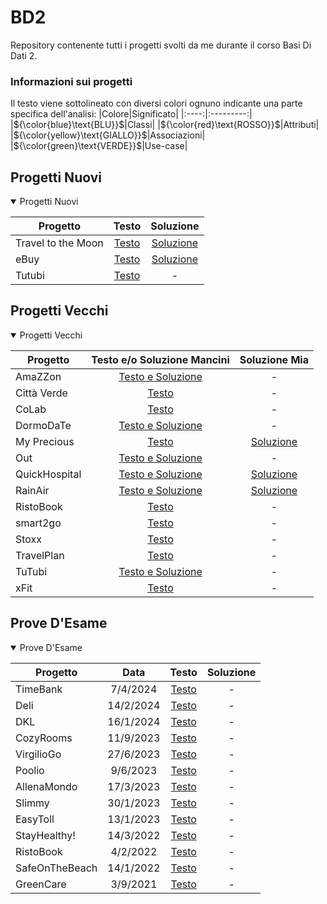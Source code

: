 # BD2
Repository contenente tutti i progetti svolti da me durante il corso Basi Di Dati 2.
### Informazioni sui progetti
Il testo viene sottolineato con diversi colori ognuno indicante una parte specifica dell'analisi:
|Colore|Significato|
|:----:|:---------:|
|${\color{blue}\text{BLU}}$|Classi|
|${\color{red}\text{ROSSO}}$|Attributi|
|${\color{yellow}\text{GIALLO}}$|Associazioni|
|${\color{green}\text{VERDE}}$|Use-case|

## Progetti Nuovi

<details open>

<summary>Progetti Nuovi</summary>

|Progetto|Testo|Soluzione|
|--------|:---:|:-------:|
|Travel to the Moon|[Testo](../../raw/main/ProgettiNuovi/1-Travel%20to%20the%20Moon/Travel%20to%20the%20Moon%20-%20Testo.pdf)|[Soluzione](../../raw/main/ProgettiNuovi/1-Travel%20to%20the%20Moon/Travel%20to%20the%20Moon.pdf)|
|eBuy|[Testo](../../raw/main/ProgettiNuovi/2-eBuy/eBuy%20-%20Testo.pdf)|[Soluzione](../../raw/main/ProgettiNuovi/2-eBuy/eBuy.pdf)|
|Tutubi|[Testo](../../raw/main/ProgettiNuovi/3-Tutubi/Tutubi%20-%20Testo.pdf)|-|

</details>

## Progetti Vecchi

<details open>

<summary>Progetti Vecchi</summary>

|Progetto|Testo e/o Soluzione Mancini|Soluzione Mia|
|--------|:-----------------------:|:-------------------:|
|AmaZZon|[Testo e Soluzione](../../raw/main/ProgettiVecchi/AmaZZon/AmaZZon%20-%20Testo%20e%20Soluzione.pdf)|-|
|Città Verde|[Testo](../../raw/main/ProgettiVecchi/Città%20Verde/Città%20Verde%20-%20Testo.pdf)|-|
|CoLab|[Testo](../../raw/main/ProgettiVecchi/CoLab/CoLab%20-%20Testo.pdf)|-|
|DormoDaTe|[Testo e Soluzione](../../raw/main/ProgettiVecchi/DormoDaTe/DormoDaTe%20-%20Testo%20e%20Soluzione.pdf)|-|
|My Precious|[Testo](../../raw/main/ProgettiVecchi/My%20Precious/My%20Precious%20-%20Testo.pdf)|[Soluzione](../../raw/main/ProgettiVecchi/My%20Precious/My%20Precious.pdf)|
|Out|[Testo e Soluzione](../../raw/main/ProgettiVecchi/Out/Out%20-%20Testo%20e%20Soluzione.pdf)|-|
|QuickHospital|[Testo e Soluzione](../../raw/main/ProgettiVecchi/QuickHospital/QuickHospital%20-%20Testo%20e%20Soluzione.pdf)|[Soluzione](../../raw/main/ProgettiVecchi/QuickHospital/QuickHospital.pdf)|
|RainAir|[Testo e Soluzione](../../raw/main/ProgettiVecchi/RainAir/RainAir%20-%20Testo%20e%20Soluzione.pdf)|[Soluzione](../../raw/main/ProgettiVecchi/RainAir/RainAir.pdf)|
|RistoBook|[Testo](../../raw/main/ProgettiVecchi/RistoBook/RistoBook%20-%20Testo.pdf)|-|
|smart2go|[Testo](../../raw/main/ProgettiVecchi/smart2go/smart2go%20-%20Testo.pdf)|-|
|Stoxx|[Testo](../../raw/main/ProgettiVecchi/Stoxx/Stoxx%20-%20Testo.pdf)|-|
|TravelPlan|[Testo](../../raw/main/ProgettiVecchi/TravelPlan/TravelPlan%20-%20Testo.pdf)|-|
|TuTubi|[Testo e Soluzione](../../raw/main/ProgettiVecchi/TuTubi/TuTubi%20-%20Testo%20e%20Soluzione.pdf)|-|
|xFit|[Testo](../../raw/main/ProgettiVecchi/xFit/xFit%20-%20Testo.pdf)|-|

</details>

## Prove D'Esame

<details open>

<summary>Prove D'Esame</summary>

|Progetto|Data|Testo|Soluzione|
|--------|:----:|:---:|:-------:|
|TimeBank|7/4/2024|[Testo](../../raw/main/ProveD'Esame/2024-4-7-TimeBank/TimeBank%20-%20Testo.pdf)|-|
|Deli|14/2/2024|[Testo](../../raw/main/ProveD'Esame/2024-2-14-Deli/Deli%20-%20Testo.pdf)|-|
|DKL|16/1/2024|[Testo](../../raw/main/ProveD'Esame/2024-1-16-DKL/DKL%20-%20Testo.pdf)|-|
|CozyRooms|11/9/2023|[Testo](../../raw/main/ProveD'Esame/2023-9-11-CozyRooms/CozyRooms%20-%20Testo.pdf)|-|
|VirgilioGo|27/6/2023|[Testo](../../raw/main/ProveD'Esame/2023-6-27-VirgilioGo/VirgilioGo%20-%20Testo.pdf)|-|
|Poolio|9/6/2023|[Testo](../../raw/main/ProveD'Esame/2023-6-9-Poolio/Poolio%20-%20Testo.pdf)|-|
|AllenaMondo|17/3/2023|[Testo](../../raw/main/ProveD'Esame/2023-3-17-AllenaMondo/AllenaMondo%20-%20Testo.pdf)|-|
|Slimmy|30/1/2023|[Testo](../../raw/main/ProveD'Esame/2023-1-30-Slimmy/Slimmy%20-%20Testo.pdf)|-|
|EasyToll|13/1/2023|[Testo](../../raw/main/ProveD'Esame/2023-1-13-EasyToll/EasyToll%20-%20Testo.pdf)|-|
|StayHealthy!|14/3/2022|[Testo](../../raw/main/ProveD'Esame/2022-3-14-StayHealthy!/StayHealthy!%20-%20Testo.pdf)|-|
|RistoBook|4/2/2022|[Testo](../../raw/main/ProveD'Esame/2022-2-4-RistoBook/RistoBook%20-%20Testo.pdf)|-|
|SafeOnTheBeach|14/1/2022|[Testo](../../raw/main/ProveD'Esame/2022-1-14-SafeOnTheBeach/SafeOnTheBeach%20-%20Testo.pdf)|-|
|GreenCare|3/9/2021|[Testo](../../raw/main/ProveD'Esame/2021-9-3-GreenCare/GreenCare%20-%20Testo.pdf)|-|

</details>

